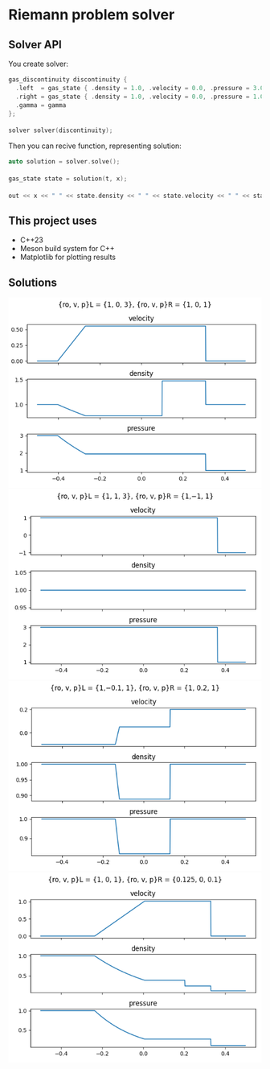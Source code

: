 # Riemann problem solver

## Solver API

You create solver:

```c++
gas_discontinuity discontinuity {
  .left  = gas_state { .density = 1.0, .velocity = 0.0, .pressure = 3.0 },
  .right = gas_state { .density = 1.0, .velocity = 0.0, .pressure = 1.0 },
  .gamma = gamma
};

solver solver(discontinuity);
```

Then you can recive function, representing solution:

```c++
auto solution = solver.solve();

gas_state state = solution(t, x);

out << x << " " << state.density << " " << state.velocity << " " << state.pressure << std::endl;
```

## This project uses

* C++23
* Meson build system for C++
* Matplotlib for plotting results

## Solutions

![first](test_results/first.png "First test")
![second](test_results/second.png "Second test")
![third](test_results/third.png "Third test")
![sod](test_results/sod.png "Sod test")

